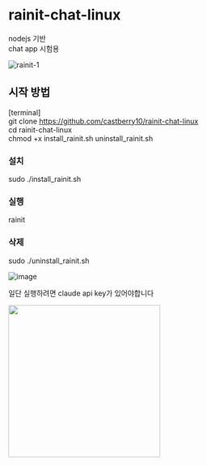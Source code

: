 # rainit-chat-linux
nodejs 기반  
chat app 시험용  

![rainit-1](https://github.com/user-attachments/assets/829efde0-2040-4e7b-bb99-5c4ab95f9354)

## 시작 방법

[terminal]  
git clone https://github.com/castberry10/rainit-chat-linux   
cd rainit-chat-linux  
chmod +x install_rainit.sh uninstall_rainit.sh
  
### 설치  
sudo ./install_rainit.sh   
  
### 실행  
rainit  
  
### 삭제  
sudo ./uninstall_rainit.sh  
  
  ![image](https://github.com/user-attachments/assets/cc177054-c15a-4bd3-a2c4-6f6f239b9b35)

  
일단 실행하려면 claude api key가 있어야합니다 


<img src="https://github.com/user-attachments/assets/621ae8a6-8d1d-4504-a243-296a443dfa48" width="300px">
